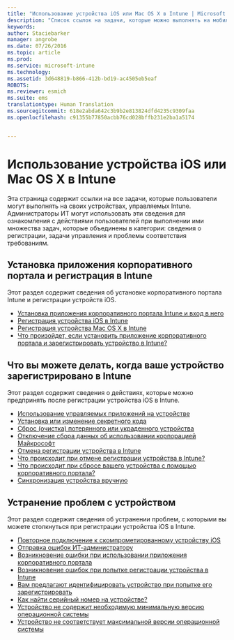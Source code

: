 ```yaml
---
title: "Использование устройства iOS или Mac OS X в Intune | Microsoft Intune"
description: "Список ссылок на задачи, которые можно выполнять на мобильном устройстве iOS или Mac OS X, зарегистрированном в Intune"
keywords: 
author: Staciebarker
manager: angrobe
ms.date: 07/26/2016
ms.topic: article
ms.prod: 
ms.service: microsoft-intune
ms.technology: 
ms.assetid: 3d648819-b866-412b-bd19-ac4505eb5eaf
ROBOTS: 
ms.reviewer: esmich
ms.suite: ems
translationtype: Human Translation
ms.sourcegitcommit: 618e2abda642c3b9b2e813824dfd4235c9309faa
ms.openlocfilehash: c91355b77850acbb76cd028bffb231e2ba1a5174


---
```


# Использование устройства iOS или Mac OS X в Intune

Эта страница содержит ссылки на все задачи, которые пользователи могут выполнять на своих устройствах, управляемых Intune. Администраторы ИТ могут использовать эти сведения для ознакомления с действиями пользователей при выполнении ими множества задач, которые объединены в категории: сведения о регистрации, задачи управления и проблемы соответствия требованиям.

## Установка приложения корпоративного портала и регистрация в Intune

Этот раздел содержит сведения об установке корпоративного портала Intune и регистрации устройств iOS.

- [Установка приложения корпоративного портала Intune и вход в него](install-and-sign-in-to-the-intune-company-portal-app-ios.md)
- [Регистрация устройства iOS в Intune](enroll-your-device-in-intune-ios.md)
- [Регистрация устройства Mac OS X в Intune](enroll-your-device-in-intune-mac-os-x.md)
- [Что произойдет, если установить приложение корпоративного портала и зарегистрировать устройство в Intune?](what-happens-if-you-install-the-Company-Portal-app-and-enroll-your-device-in-intune-ios.md)

## Что вы можете делать, когда ваше устройство зарегистрировано в Intune

Этот раздел содержит сведения о действиях, которые можно предпринять после регистрации устройства iOS в Intune.

- [Использование управляемых приложений на устройстве](use-managed-apps-on-your-device-ios.md)
- [Установка или изменение секретного кода](set-or-change-your-passcode-ios.md)
- [Сброс (очистка) потерянного или украденного устройства](reset-erase-your-lost-or-stolen-device-ios.md)
- [Отключение сбора данных об использовании корпорацией Майкрософт](turn-off-microsoft-usage-data-collection-ios.md)
- [Отмена регистрации устройства в Intune](unenroll-your-device-from-intune-ios.md)
- [Что происходит при отмене регистрации устройства в Intune?](what-happens-if-you-unenroll-your-device-from-intune-ios.md)
- [Что происходит при сбросе вашего устройства с помощью корпоративного портала?](what-happens-if-you-reset-your-device-using-the-company-portal-ios.md)
- [Синхронизация устройства вручную](sync-your-device-manually-ios.md)

## Устранение проблем с устройством

Этот раздел содержит сведения об устранении проблем, с которыми вы можете столкнуться при регистрации устройства iOS в Intune.

- [Повторное подключение к скомпрометированному устройству iOS](how-to-reconnect-a-compromised-ios-device.md)
- [Отправка ошибок ИТ-администратору](send-errors-to-your-it-admin-ios.md)
- [Возникновение ошибки при использовании приложения корпоративного портала](you-get-an-error-while-using-the-company-portal-app-ios.md)
- [Возникновение ошибок при попытке регистрации устройства в Intune](you-see-errors-while-trying-to-enroll-your-device-in-intune-ios.md)
- [Вам предлагают идентифицировать устройство при попытке его зарегистрировать](you-are-asked-to-identify-your-device-when-trying-to-enroll-ios.md)
- [Как найти серийный номер на устройстве?](how-do-i-find-the-serial-number-on-my-device-ios.md)
- [Устройство не содержит необходимую минимальную версию операционной системы](device-doesnt-have-the-required-minimum-operating-system-version-ios.md)
- [Устройство не соответствует максимальной версии операционной системы](device-doesnt-comply-with-the-maximum-operating-system-version-ios.md)



<!--HONumber=Jul16_HO4-->


